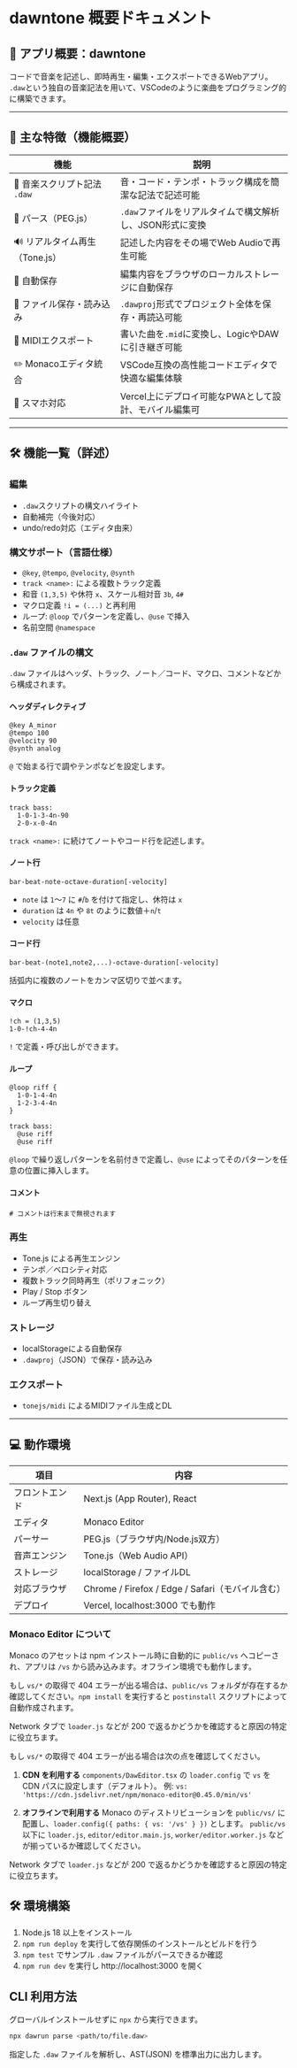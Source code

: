 
# dawntone 概要ドキュメント

## 🎵 アプリ概要：**dawntone**

コードで音楽を記述し、即時再生・編集・エクスポートできるWebアプリ。  
`.daw`という独自の音楽記法を用いて、VSCodeのように楽曲をプログラミング的に構築できます。

---

## 🧩 主な特徴（機能概要）

| 機能 | 説明 |
|------|------|
| 🎹 音楽スクリプト記法 `.daw` | 音・コード・テンポ・トラック構成を簡潔な記法で記述可能 |
| 🧠 パース（PEG.js） | `.daw`ファイルをリアルタイムで構文解析し、JSON形式に変換 |
| 🔊 リアルタイム再生（Tone.js） | 記述した内容をその場でWeb Audioで再生可能 |
| 💾 自動保存 | 編集内容をブラウザのローカルストレージに自動保存 |
| 📂 ファイル保存・読み込み | `.dawproj`形式でプロジェクト全体を保存・再読込可能 |
| 🎼 MIDIエクスポート | 書いた曲を`.mid`に変換し、LogicやDAWに引き継ぎ可能 |
| ✏️ Monacoエディタ統合 | VSCode互換の高性能コードエディタで快適な編集体験 |
| 📱 スマホ対応 | Vercel上にデプロイ可能なPWAとして設計、モバイル編集可 |

---

## 🛠 機能一覧（詳述）

### 編集
- `.daw`スクリプトの構文ハイライト
- 自動補完（今後対応）
- undo/redo対応（エディタ由来）

### 構文サポート（言語仕様）
- `@key`, `@tempo`, `@velocity`, `@synth`
- `track <name>:` による複数トラック定義
- 和音 `(1,3,5)` や休符 `x`、スケール相対音 `3b`, `4#`
- マクロ定義 `!i = (...)` と再利用
- ループ: `@loop` でパターンを定義し、`@use` で挿入
- 名前空間 `@namespace`

### `.daw` ファイルの構文

`.daw` ファイルはヘッダ、トラック、ノート／コード、マクロ、コメントなどから構成されます。

#### ヘッダディレクティブ

```daw
@key A_minor
@tempo 100
@velocity 90
@synth analog
```

`@` で始まる行で調やテンポなどを設定します。

#### トラック定義

```daw
track bass:
  1-0-1-3-4n-90
  2-0-x-0-4n
```

`track <name>:` に続けてノートやコード行を記述します。

#### ノート行

```
bar-beat-note-octave-duration[-velocity]
```

- `note` は `1`〜`7` に `#`/`b` を付けて指定し、休符は `x`
- `duration` は `4n` や `8t` のように数値＋`n`/`t`
- `velocity` は任意

#### コード行

```
bar-beat-(note1,note2,...)-octave-duration[-velocity]
```

括弧内に複数のノートをカンマ区切りで並べます。

#### マクロ

```daw
!ch = (1,3,5)
1-0-!ch-4-4n
```

`!` で定義・呼び出しができます。

#### ループ

```daw
@loop riff {
  1-0-1-4-4n
  1-2-3-4-4n
}

track bass:
  @use riff
  @use riff
```

`@loop` で繰り返しパターンを名前付きで定義し、`@use` によってそのパターンを任意の位置に挿入します。

#### コメント

```
# コメントは行末まで無視されます
```

### 再生
- Tone.js による再生エンジン
- テンポ／ベロシティ対応
- 複数トラック同時再生（ポリフォニック）
- Play / Stop ボタン
- ループ再生切り替え

### ストレージ
- localStorageによる自動保存
- `.dawproj`（JSON）で保存・読み込み

### エクスポート
- `tonejs/midi` によるMIDIファイル生成とDL

---

## 💻 動作環境

| 項目 | 内容 |
|------|------|
| フロントエンド | Next.js (App Router), React |
| エディタ | Monaco Editor |
| パーサー | PEG.js（ブラウザ内/Node.js双方） |
| 音声エンジン | Tone.js（Web Audio API） |
| ストレージ | localStorage / ファイルDL |
| 対応ブラウザ | Chrome / Firefox / Edge / Safari（モバイル含む） |
| デプロイ | Vercel, localhost:3000 でも動作 |

### Monaco Editor について

Monaco のアセットは npm インストール時に自動的に `public/vs` へコピーされ、アプリは `/vs` から読み込みます。オフライン環境でも動作します。

もし `vs/*` の取得で 404 エラーが出る場合は、`public/vs` フォルダが存在するか確認してください。`npm install` を実行すると `postinstall` スクリプトによって自動作成されます。

Network タブで `loader.js` などが 200 で返るかどうかを確認すると原因の特定に役立ちます。

もし `vs/*` の取得で 404 エラーが出る場合は次の点を確認してください。

1. **CDN を利用する**
   `components/DawEditor.tsx` の `loader.config` で `vs` を CDN パスに設定します（デフォルト）。
   例: `vs: 'https://cdn.jsdelivr.net/npm/monaco-editor@0.45.0/min/vs'`

2. **オフラインで利用する**
   Monaco のディストリビューションを `public/vs/` に配置し、`loader.config({ paths: { vs: '/vs' } })` とします。
   `public/vs` 以下に `loader.js`, `editor/editor.main.js`, `worker/editor.worker.js` などが揃っているか確認してください。

Network タブで `loader.js` などが 200 で返るかどうかを確認すると原因の特定に役立ちます。


## 🛠 環境構築

1. Node.js 18 以上をインストール
2. `npm run deploy` を実行して依存関係のインストールとビルドを行う
3. `npm test` でサンプル `.daw` ファイルがパースできるか確認
4. `npm run dev` を実行し http://localhost:3000 を開く

## CLI 利用方法

グローバルインストールせずに `npx` から実行できます。

```bash
npx dawrun parse <path/to/file.daw>
```

指定した `.daw` ファイルを解析し、AST(JSON) を標準出力に出力します。

